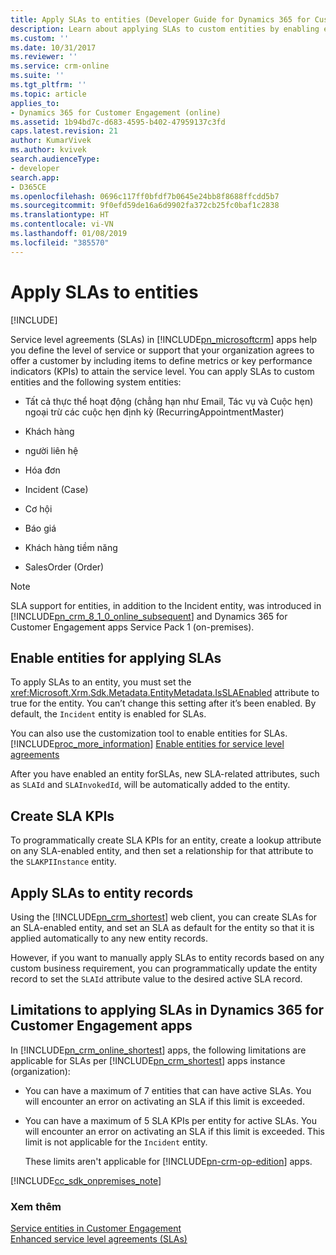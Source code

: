 ```yaml
---
title: Apply SLAs to entities (Developer Guide for Dynamics 365 for Customer Engagement apps) | MicrosoftDocs
description: Learn about applying SLAs to custom entities by enabling entities for applying SLAs. Also, you can create SLA KPIs.
ms.custom: ''
ms.date: 10/31/2017
ms.reviewer: ''
ms.service: crm-online
ms.suite: ''
ms.tgt_pltfrm: ''
ms.topic: article
applies_to:
- Dynamics 365 for Customer Engagement (online)
ms.assetid: 1b94bd7c-d683-4595-b402-47959137c3fd
caps.latest.revision: 21
author: KumarVivek
ms.author: kvivek
search.audienceType:
- developer
search.app:
- D365CE
ms.openlocfilehash: 0696c117ff0bfdf7b0645e24bb8f8688ffcdd5b7
ms.sourcegitcommit: 9f0efd59de16a6d9902fa372cb25fc0baf1c2838
ms.translationtype: HT
ms.contentlocale: vi-VN
ms.lasthandoff: 01/08/2019
ms.locfileid: "385570"
---
```

# <a name="apply-slas-to-entities"></a>Apply SLAs to entities

[!INCLUDE[](../includes/cc_applies_to_update_9_0_0.md)]

Service level agreements (SLAs) in [!INCLUDE[pn_microsoftcrm](../includes/pn-microsoftcrm.md)] apps help you define the level of service or support that your organization agrees to offer a customer by including items to define metrics or key performance indicators (KPIs) to attain the service level. You can apply SLAs to custom entities and the following system entities:  
  
-   Tất cả thực thể hoạt động (chẳng hạn như Email, Tác vụ và Cuộc hẹn) ngoại trừ các cuộc hẹn định kỳ (RecurringAppointmentMaster)  
  
-   Khách hàng  
  
-   người liên hệ  
  
-   Hóa đơn  
  
-   Incident (Case)  
  
-   Cơ hội  
  
-   Báo giá  
  
-   Khách hàng tiềm năng  
  
-   SalesOrder (Order)  
  
> [!NOTE]
>  SLA support for entities, in addition to the Incident entity, was introduced in [!INCLUDE[pn_crm_8_1_0_online_subsequent](../includes/pn-crm-8-1-0-online-subsequent.md)] and Dynamics 365 for Customer Engagement apps Service Pack 1 (on-premises).  
  
<a name="EnableSLAs"></a>   
## <a name="enable-entities-for-applying-slas"></a>Enable entities for applying SLAs  
 To apply SLAs to an entity, you must set the <xref:Microsoft.Xrm.Sdk.Metadata.EntityMetadata.IsSLAEnabled> attribute to true for the entity. You can’t change this setting after it’s been enabled. By default, the `Incident` entity is enabled for SLAs.  
  
 You can also use the customization tool to enable entities for SLAs. [!INCLUDE[proc_more_information](../includes/proc-more-information.md)] [Enable entities for service level agreements](../customer-service/enable-entities-service-level-agreements.md)  
  
 After you have enabled an entity forSLAs, new SLA-related attributes, such as `SLAId` and `SLAInvokedId`, will be automatically added to the entity.  
  
<a name="CreateSLAKPI"></a>   
## <a name="create-sla-kpis"></a>Create SLA KPIs  
 To programmatically create SLA KPIs for an entity, create a lookup attribute on any SLA-enabled entity, and then set a relationship for that attribute to the `SLAKPIInstance` entity.  
  
<a name="ApplySLA"></a>   
## <a name="apply-slas-to-entity-records"></a>Apply SLAs to entity records  
 Using the [!INCLUDE[pn_crm_shortest](../includes/pn-crm-shortest.md)] web client, you can create SLAs for an SLA-enabled entity, and set an SLA as default for the entity so that it is applied automatically to any new entity records.  
  
 However, if you want to manually apply SLAs to entity records based on any custom business requirement, you can programmatically update the entity record to set the `SLAId` attribute value to the desired active SLA record.  
  
<a name="Limitations"></a>   
## <a name="limitations-to-applying-slas-in-dynamics-365-for-customer-engagement-apps"></a>Limitations to applying SLAs in Dynamics 365 for Customer Engagement apps
 In [!INCLUDE[pn_crm_online_shortest](../includes/pn-crm-online-shortest.md)] apps, the following limitations are applicable for SLAs per [!INCLUDE[pn_crm_shortest](../includes/pn-crm-shortest.md)] apps instance (organization):  
  
- You can have a maximum of 7 entities that can have active SLAs. You will encounter an error on activating an SLA if this limit is exceeded.  
  
- You can have a maximum of 5 SLA KPIs per entity for active SLAs. You will encounter an error on activating an SLA if this limit is exceeded. This limit is not applicable for the `Incident` entity.  
  
  These limits aren't applicable for [!INCLUDE[pn-crm-op-edition](../includes/pn-crm-op-edition.md)] apps.  
  
[!INCLUDE[cc_sdk_onpremises_note](../includes/cc-sdk-onpremises-note.md)]

### <a name="see-also"></a>Xem thêm  
 [Service entities in Customer Engagement](service-entities.md)   
 [Enhanced service level agreements (SLAs)](../admin/enhanced-service-level-agreements.md)
